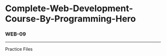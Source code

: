 # Complete-Web-Development-Course-By-Programming-Hero
### WEB-09
---------------------------------------------------------
Practice Files
